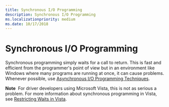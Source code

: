 ```yaml
---
title: Synchronous I/O Programming
description: Synchronous I/O Programming
ms.localizationpriority: medium
ms.date: 10/17/2018
---
```


# Synchronous I/O Programming


Synchronous programming simply waits for a call to return. This is fast and efficient from the programmer's point of view but in an environment like Windows where many programs are running at once, it can cause problems. Whenever possible, use [Asynchronous I/O Programming Techniques](asynchronous-i-o-programming.md).

**Note**  For driver developers using Microsoft Vista, this is not as serious a problem. For more information about synchronous programming in Vista, see [Restricting Waits in Vista](restricting-waits-in-vista.md).

 

 

 





